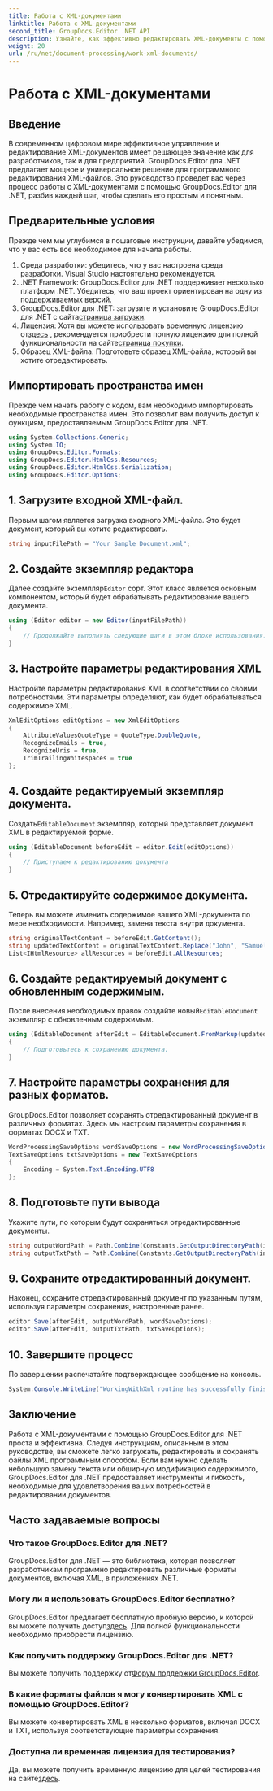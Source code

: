 ```yaml
---
title: Работа с XML-документами
linktitle: Работа с XML-документами
second_title: GroupDocs.Editor .NET API
description: Узнайте, как эффективно редактировать XML-документы с помощью GroupDocs.Editor для .NET, с помощью нашего пошагового руководства, охватывающего все основные шаги и параметры.
weight: 20
url: /ru/net/document-processing/work-xml-documents/
---
```


# Работа с XML-документами

## Введение
В современном цифровом мире эффективное управление и редактирование XML-документов имеет решающее значение как для разработчиков, так и для предприятий. GroupDocs.Editor для .NET предлагает мощное и универсальное решение для программного редактирования XML-файлов. Это руководство проведет вас через процесс работы с XML-документами с помощью GroupDocs.Editor для .NET, разбив каждый шаг, чтобы сделать его простым и понятным.
## Предварительные условия
Прежде чем мы углубимся в пошаговые инструкции, давайте убедимся, что у вас есть все необходимое для начала работы.
1. Среда разработки: убедитесь, что у вас настроена среда разработки. Visual Studio настоятельно рекомендуется.
2. .NET Framework: GroupDocs.Editor для .NET поддерживает несколько платформ .NET. Убедитесь, что ваш проект ориентирован на одну из поддерживаемых версий.
3.  GroupDocs.Editor для .NET: загрузите и установите GroupDocs.Editor для .NET с сайта[страница загрузки](https://releases.groupdocs.com/editor/net/).
4.  Лицензия: Хотя вы можете использовать временную лицензию от[здесь](https://purchase.groupdocs.com/temporary-license/) , рекомендуется приобрести полную лицензию для полной функциональности на сайте[страница покупки](https://purchase.groupdocs.com/buy).
5. Образец XML-файла. Подготовьте образец XML-файла, который вы хотите отредактировать.
## Импортировать пространства имен
Прежде чем начать работу с кодом, вам необходимо импортировать необходимые пространства имен. Это позволит вам получить доступ к функциям, предоставляемым GroupDocs.Editor для .NET.
```csharp
using System.Collections.Generic;
using System.IO;
using GroupDocs.Editor.Formats;
using GroupDocs.Editor.HtmlCss.Resources;
using GroupDocs.Editor.HtmlCss.Serialization;
using GroupDocs.Editor.Options;
```
## 1. Загрузите входной XML-файл.
Первым шагом является загрузка входного XML-файла. Это будет документ, который вы хотите редактировать.
```csharp
string inputFilePath = "Your Sample Document.xml";
```
## 2. Создайте экземпляр редактора
 Далее создайте экземпляр`Editor` сорт. Этот класс является основным компонентом, который будет обрабатывать редактирование вашего документа.
```csharp
using (Editor editor = new Editor(inputFilePath))
{
    // Продолжайте выполнять следующие шаги в этом блоке использования.
}
```
## 3. Настройте параметры редактирования XML
Настройте параметры редактирования XML в соответствии со своими потребностями. Эти параметры определяют, как будет обрабатываться содержимое XML.
```csharp
XmlEditOptions editOptions = new XmlEditOptions
{
    AttributeValuesQuoteType = QuoteType.DoubleQuote,
    RecognizeEmails = true,
    RecognizeUris = true,
    TrimTrailingWhitespaces = true
};
```
## 4. Создайте редактируемый экземпляр документа.
 Создать`EditableDocument` экземпляр, который представляет документ XML в редактируемой форме.
```csharp
using (EditableDocument beforeEdit = editor.Edit(editOptions))
{
    // Приступаем к редактированию документа
}
```
## 5. Отредактируйте содержимое документа.
Теперь вы можете изменить содержимое вашего XML-документа по мере необходимости. Например, замена текста внутри документа.
```csharp
string originalTextContent = beforeEdit.GetContent();
string updatedTextContent = originalTextContent.Replace("John", "Samuel");
List<IHtmlResource> allResources = beforeEdit.AllResources;
```
## 6. Создайте редактируемый документ с обновленным содержимым.
 После внесения необходимых правок создайте новый`EditableDocument` экземпляр с обновленным содержимым.
```csharp
using (EditableDocument afterEdit = EditableDocument.FromMarkup(updatedTextContent, allResources))
{
    // Подготовьтесь к сохранению документа.
}
```
## 7. Настройте параметры сохранения для разных форматов.
GroupDocs.Editor позволяет сохранять отредактированный документ в различных форматах. Здесь мы настроим параметры сохранения в форматах DOCX и TXT.
```csharp
WordProcessingSaveOptions wordSaveOptions = new WordProcessingSaveOptions(WordProcessingFormats.Docx);
TextSaveOptions txtSaveOptions = new TextSaveOptions
{
    Encoding = System.Text.Encoding.UTF8
};
```
## 8. Подготовьте пути вывода
Укажите пути, по которым будут сохраняться отредактированные документы.
```csharp
string outputWordPath = Path.Combine(Constants.GetOutputDirectoryPath(inputFilePath), Path.GetFileNameWithoutExtension(inputFilePath) + ".docx");
string outputTxtPath = Path.Combine(Constants.GetOutputDirectoryPath(inputFilePath), Path.GetFileNameWithoutExtension(inputFilePath) + ".txt");
```
## 9. Сохраните отредактированный документ.
Наконец, сохраните отредактированный документ по указанным путям, используя параметры сохранения, настроенные ранее.
```csharp
editor.Save(afterEdit, outputWordPath, wordSaveOptions);
editor.Save(afterEdit, outputTxtPath, txtSaveOptions);
```
## 10. Завершите процесс
По завершении распечатайте подтверждающее сообщение на консоль.
```csharp
System.Console.WriteLine("WorkingWithXml routine has successfully finished");
```
## Заключение
Работа с XML-документами с помощью GroupDocs.Editor для .NET проста и эффективна. Следуя инструкциям, описанным в этом руководстве, вы сможете легко загружать, редактировать и сохранять файлы XML программным способом. Если вам нужно сделать небольшую замену текста или обширную модификацию содержимого, GroupDocs.Editor для .NET предоставляет инструменты и гибкость, необходимые для удовлетворения ваших потребностей в редактировании документов.
## Часто задаваемые вопросы
### Что такое GroupDocs.Editor для .NET?
GroupDocs.Editor для .NET — это библиотека, которая позволяет разработчикам программно редактировать различные форматы документов, включая XML, в приложениях .NET.
### Могу ли я использовать GroupDocs.Editor бесплатно?
 GroupDocs.Editor предлагает бесплатную пробную версию, к которой вы можете получить доступ[здесь](https://releases.groupdocs.com/). Для полной функциональности необходимо приобрести лицензию.
### Как получить поддержку GroupDocs.Editor для .NET?
 Вы можете получить поддержку от[Форум поддержки GroupDocs.Editor](https://forum.groupdocs.com/c/editor/20).
### В какие форматы файлов я могу конвертировать XML с помощью GroupDocs.Editor?
Вы можете конвертировать XML в несколько форматов, включая DOCX и TXT, используя соответствующие параметры сохранения.
### Доступна ли временная лицензия для тестирования?
 Да, вы можете получить временную лицензию для целей тестирования на сайте[здесь](https://purchase.groupdocs.com/temporary-license/).